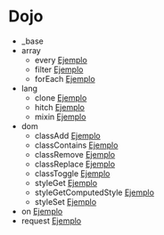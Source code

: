 # Dojo


* _base
 * array  
   * every [Ejemplo]()
   * filter [Ejemplo]()
   * forEach [Ejemplo]()
 * lang
   *  clone [Ejemplo]()
   * hitch [Ejemplo]()
   * mixin [Ejemplo]()
* dom
  * classAdd [Ejemplo]()
  * classContains [Ejemplo]()
  * classRemove [Ejemplo]()
  * classReplace [Ejemplo]()
  * classToggle [Ejemplo]()
  * styleGet [Ejemplo]()
  * styleGetComputedStyle [Ejemplo]()
  * styleSet [Ejemplo]()
* on [Ejemplo]()
* request [Ejemplo]()
